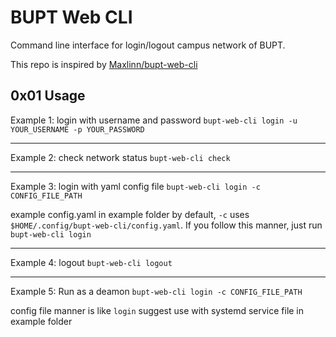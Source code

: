 # BUPT Web CLI

Command line interface for login/logout campus network of BUPT.

This repo is inspired by [Maxlinn/bupt-web-cli](https://github.com/Maxlinn/bupt-web-cli)

## 0x01 Usage

Example 1: login with username and password
`bupt-web-cli login -u YOUR_USERNAME -p YOUR_PASSWORD`

---
Example 2: check network status
`bupt-web-cli check`

---
Example 3: login with yaml config file
`bupt-web-cli login -c CONFIG_FILE_PATH`

example config.yaml in example folder
by default, `-c` uses `$HOME/.config/bupt-web-cli/config.yaml`. If you follow this manner, just run
`bupt-web-cli login`

---
Example 4: logout
`bupt-web-cli logout`

---
Example 5: Run as a deamon
`bupt-web-cli login -c CONFIG_FILE_PATH`

config file manner is like `login`
suggest use with systemd service file in example folder
